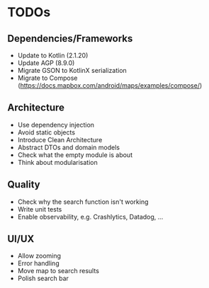 # TODOs

## Dependencies/Frameworks

- Update to Kotlin (2.1.20)
- Update AGP (8.9.0)
- Migrate GSON to KotlinX serialization
- Migrate to Compose (https://docs.mapbox.com/android/maps/examples/compose/)

## Architecture

- Use dependency injection
- Avoid static objects
- Introduce Clean Architecture
- Abstract DTOs and domain models
- Check what the empty module is about
- Think about modularisation

## Quality

- Check why the search function isn't working
- Write unit tests
- Enable observability, e.g. Crashlytics, Datadog, ...

## UI/UX

- Allow zooming
- Error handling
- Move map to search results
- Polish search bar